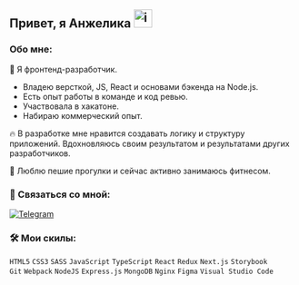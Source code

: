 ## Привет, я Анжелика <img alt="img" src="https://github.com/blackcater/blackcater/raw/main/images/Hi.gif" height="32"/>

### Обо мне: 

🌱 Я фронтенд-разработчик.
- Владею версткой, JS, React и основами бэкенда на Node.js.
- Есть опыт работы в команде и код ревью.
- Участвовала в хакатоне.
- Набираю коммерческий опыт.

🔥 В разработке мне нравится создавать логику и структуру приложений. Вдохновляюсь своим результатом и результатами других разработчиков.

💙 Люблю пешие прогулки и сейчас активно занимаюсь фитнесом.

### 🚀 Связаться со мной:
[![Telegram](https://img.shields.io/badge/Telegram-2CA5E0?style=for-the-badge&logo=telegram&logoColor=white)](https://telegram.me/anzhelf)

### 🛠 Мои скилы:
`HTML5` `CSS3` `SASS` `JavaScript` `TypeScript` `React` `Redux` `Next.js` `Storybook`\
`Git` `Webpack` `NodeJS` `Express.js` `MongoDB` `Nginx` `Figma` `Visual Studio Code`

[//]: # ([![Top Langs]&#40;https://github-readme-stats.vercel.app/api/top-langs/?username=anzhelf&layout=compact&#41;]&#40;https://github.com/anuraghazra/github-readme-stats&#41;)
